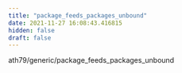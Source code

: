 ```yaml
---
title: "package_feeds_packages_unbound"
date: 2021-11-27 16:08:43.416815
hidden: false
draft: false
---
```


ath79/generic/package_feeds_packages_unbound


